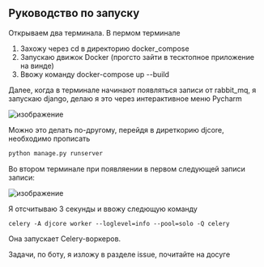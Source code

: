 ## Руководство по запуску
Открываем два терминала. В пермом терминале
1. Захожу через cd в директорию docker_compose
2. Запускаю движок Docker (прогсто зайти в тесктопное приложение на винде)
3. Ввожу команду docker-compose up --build

Далее, когда в терминале начинают появляться записи от rabbit_mq, я запускаю django, делаю я это через интерактивное меню Pycharm

![изображение](https://github.com/user-attachments/assets/bce770d1-0bc0-489c-82e8-13d9203bc5e6)

Можно это делать по-другому, перейдя в диреткорию djcore, необходимо прописать 
```bash
python manage.py runserver
```
Во втором терминале при появляении в первом следующей записи записи:

![изображение](https://github.com/user-attachments/assets/abbaaebc-8948-4be1-abab-befec4436570)

Я отсчитываю 3 секунды и ввожу следющую команду 
```
celery -A djcore worker --loglevel=info --pool=solo -Q celery
```
Она запускает Celery-воркеров.

Задачи, по боту, я изложу в разделе issue, почитайте на досуге
